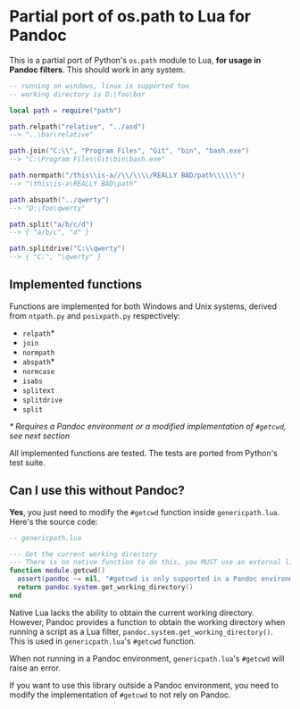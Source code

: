 # Partial port of os.path to Lua for Pandoc

This is a partial port of Python's `os.path` module to Lua, **for usage in Pandoc filters**. This should work in any system.

```lua
-- running on windows, linux is supported too
-- working directory is D:\foo\bar

local path = require("path")

path.relpath("relative", "../asd")
--> "..\bar\relative"

path.join("C:\\", "Program Files", "Git", "bin", "bash.exe")
--> "C:\Program Files\Git\bin\bash.exe"

path.normpath("/this\\is-a//\\/\\\\/REALLY BAD/path\\\\\\")
--> "\this\is-a\REALLY BAD\path"

path.abspath("../qwerty")
--> "D:\foo\qwerty"

path.split("a/b/c/d")
--> { "a/b/c", "d" }

path.splitdrive("C:\\qwerty")
--> { "C:", "\qwerty" }
```

## Implemented functions

Functions are implemented for both Windows and Unix systems, derived from `ntpath.py` and `posixpath.py` respectively:

- `relpath`\*
- `join`
- `normpath`
- `abspath`\*
- `normcase`
- `isabs`
- `splitext`
- `splitdrive`
- `split`

_\* Requires a Pandoc environment or a modified implementation of `#getcwd`, see next section_

All implemented functions are tested. The tests are ported from Python's test suite.

## Can I use this without Pandoc?

**Yes**, you just need to modify the `#getcwd` function inside `genericpath.lua`. Here's the source code:

```lua
-- genericpath.lua

--- Get the current working directory
--- There is no native function to do this, you MUST use an external library for this
function module.getcwd()
  assert(pandoc ~= nil, "#getcwd is only supported in a Pandoc environment")
  return pandoc.system.get_working_directory()
end
```

Native Lua lacks the ability to obtain the current working directory. However, Pandoc provides a function to obtain the working directory when running a script as a Lua filter, `pandoc.system.get_working_directory()`. This is used in `genericpath.lua`'s `#getcwd` function.

When not running in a Pandoc environment, `genericpath.lua`'s `#getcwd` will raise an error.

If you want to use this library outside a Pandoc environment, you need to modify the implementation of `#getcwd` to not rely on Pandoc.
